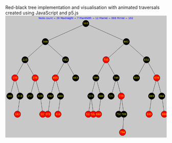 Red-black tree implementation and visualisation with animated traversals
created using JavaScript and p5.js
![Alt text](snapshot.png?raw=true "Screenshot")
